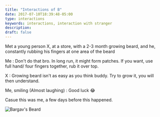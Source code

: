 ```yaml
---
title: "Interactions of B"
date: 2017-07-10T18:39:48-05:00
type: interactions
keywords: interactions, interaction with stranger
description:
draft: false
---
```

[comment]: # (Interactions with strangers )

Met a young person X, at a store, with a 2-3 month growing beard, and he, constantly rubbing his fingers at one area of the beard

Me : Don't do that bro. In long run, it might form patches. If you want, use full hand/ four fingers together, rub it over top.

X : Growing beard isn't as easy as you think buddy. Try to grow it, you will then understand.

Me, smiling (Almost laughing) : Good luck 😂

Casue this was me, a few days before this happened.

![Bargav's Beard](https://res.cloudinary.com/dkjdeuwlv/image/upload/c_scale,h_350/f_auto/v1541981264/bargavkondapu.com/Me/16804240_1578125538894690_1465294799710009889_o.jpg)

